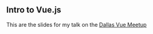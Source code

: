 ## Intro to Vue.js

This are the slides for my talk on the [Dallas Vue Meetup](https://www.meetup.com/Dallas-Vue-Meetup)
